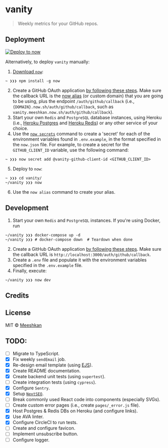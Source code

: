 # vanity

> Weekly metrics for your GitHub repos.

## Deployment

[![Deploy to now](https://deploy.now.sh/static/button.svg)](https://deploy.now.sh/?repo=https://github.com/Meeshkan/vanity)

Alternatively, to deploy `vanity` manually:

1. [Download `now`](https://zeit.co/download):
```
~ ❯❯❯ npm install -g now
```
2. Create a GitHub OAuth application [by following these steps](https://developer.github.com/apps/building-oauth-apps/creating-an-oauth-app/). Make sure the callback URL is the [now alias](https://zeit.co/docs/configuration#project/alias) (or custom domain) that you are going to be using, plus the endpoint `/auth/github/callback` (i.e., `{DOMAIN}.now.sh/auth/github/callback`, such as `vanity.meeshkan.now.sh/auth/github/callback`).
3. Start your own `Redis` and `PostgreSQL` database instances, using Heroku (i.e., [Heroku Postgres](https://www.heroku.com/postgres) and [Heroku Redis](https://www.heroku.com/redis)) or any other service of your choice.
4. Use the [`now secrets`](https://zeit.co/docs/v2/build-step#adding-secrets) command to create a 'secret' for each of the environment variables found in `.env.example`, in the format specified in the `now.json` file. For example, to create a secret for the `GITHUB_CLIENT_ID` variable, use the following command:
```
~ ❯❯❯ now secret add @vanity-github-client-id <GITHUB_CLIENT_ID>
```
5. Deploy to `now`:
```
~ ❯❯❯ cd vanity/
~/vanity ❯❯❯ now
```
6. Use the `now alias` command to create your alias.

## Development

1. Start your own `Redis` and `PostgreSQL` instances. If you're using Docker, run
```
~/vanity ❯❯❯ docker-compose up -d
~/vanity ❯❯❯ # docker-compose down  # Teardown when done
```
2. Create a GitHub OAuth application [by following these steps](https://developer.github.com/apps/building-oauth-apps/creating-an-oauth-app/). Make sure the callback URL is `http://localhost:3000/auth/github/callback`.
3. Create a `.env` file and populate it with the environment variables specified in the `.env.example` file.
4. Finally, execute:
```
~/vanity ❯❯❯ now dev
```

## Credits

## License

MIT © [Meeshkan](http://meeshkan.com/)

## TODO:

- [ ] Migrate to TypeScript.
- [x] Fix weekly `sendEmail` job.
- [x] Re-design email template (using [EJS](https://github.com/mde/ejs)).
- [x] Create README documentation.
- [x] Create backend unit tests (using `supertest`).
- [ ] Create integration tests (using `cypress`).
- [x] Configure `Sentry`.
- [x] Setup [`NextSEO`](https://github.com/garmeeh/next-seo).
- [ ] Break commonly used React code into components (especially SVGs).
- [ ] Create custom error pages (i.e., create `pages/_error.js` file).
- [x] Host Postgres & Redis DBs on Heroku (and configure links).
- [x] Use AVA linter.
- [x] Configure CircleCI to run tests.
- [ ] Create and configure favicon.
- [ ] Implement unsubscribe button.
- [ ] Configure logger.
